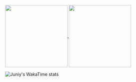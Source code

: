 <a href="https://github.com/anuraghazra/github-readme-stats">
  <img height=200 align="center" src="https://github-readme-stats-beta-nine-47.vercel.app/api?username=rjuniyy&show_icons=true&theme=calm_pink&include_all_commits=true" />
</a>
<a href="https://github.com/anuraghazra/convoychat">
  <img height=200 align="center" src="https://github-readme-stats-beta-nine-47.vercel.app/api/top-langs?username=rjuniyy&layout=compact&langs_count=10&card_width=320&theme=calm_pink" />
</a>

![Juniy's WakaTime stats](https://github-readme-stats-beta-nine-47.vercel.app/api/wakatime?username=rjuniyy&layout=compact)
